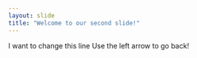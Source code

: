 ```yaml
---
layout: slide
title: "Welcome to our second slide!"
---
```

I want to change this line
Use the left arrow to go back!
